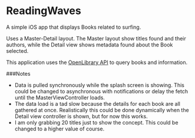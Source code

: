 # ReadingWaves

A simple iOS app that displays Books related to surfing.

Uses a Master-Detail layout. The Master layout show titles found and their authors, while the Detail view shows metadata found about the Book selected.

This application uses the [OpenLibrary API](https://openlibrary.org/developers/api) to query books and information. 

###Notes

* Data is pulled synchronously while the splash screen is showing. This could be changed to asynchronous with notifications or delay the fetch until the MasterViewController loads. 
* The data load is a tad slow because the details for each book are all gathered at once. Realistically this could be done dynamically when the Detail view controller is shown, but for now this works. 
* I am only grabbing 20 titles just to show the concept. This could be changed to a higher value of course. 

